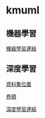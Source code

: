 # kmuml

## 機器學習

[機器學習連結](https://colab.research.google.com/drive/1PpdI6kHBMEp5OYZIIdiw8_pIO8IP3Bq7?usp=sharing)

## 深度學習

[資料集位置](https://drive.google.com/file/d/1EASG9HnCyWRsvrvQY-CEP_09nQKd3SiC/view?usp=share_link)

[卷積](https://colab.research.google.com/drive/19YlWDu6X_kJnkqNjA_-bHS7yXI-gqixX?usp=sharing)

[深度學習連結](https://colab.research.google.com/drive/1KFbrWdPLRf72S89u8B6W-KI59jYXjRDb?usp=share_link)
